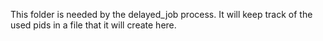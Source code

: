 This folder is needed by the delayed_job process. It will keep track of the used pids in a file that it will create here.
